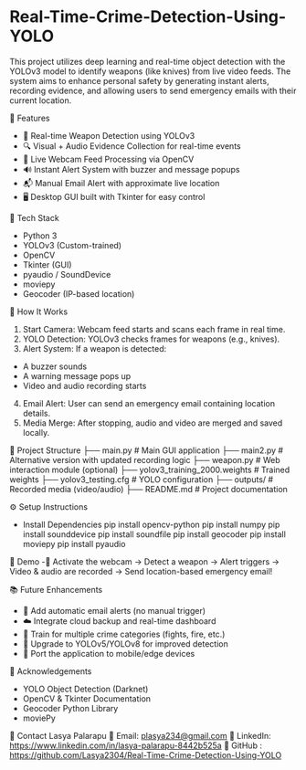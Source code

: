 # Real-Time-Crime-Detection-Using-YOLO
This project utilizes deep learning and real-time object detection with the YOLOv3 model to identify weapons (like knives) from live video feeds. The system aims to enhance personal safety by generating instant alerts, recording evidence, and allowing users to send emergency emails with their current location.

📌 Features
- 🎯 Real-time Weapon Detection using YOLOv3
- 🔍 Visual + Audio Evidence Collection for real-time events
- 🎥 Live Webcam Feed Processing via OpenCV
- 🔊 Instant Alert System with buzzer and message popups
- 📬 Manual Email Alert with approximate live location
- 🖥️ Desktop GUI built with Tkinter for easy control


🧰 Tech Stack
- Python 3
- YOLOv3 (Custom-trained)
- OpenCV
- Tkinter (GUI)
- pyaudio / SoundDevice
- moviepy 
- Geocoder (IP-based location)

🚀 How It Works
1. Start Camera: Webcam feed starts and scans each frame in real time.
2. YOLO Detection: YOLOv3 checks frames for weapons (e.g., knives).
3. Alert System: If a weapon is detected:
  - A buzzer sounds
  - A warning message pops up
  - Video and audio recording starts
4. Email Alert: User can send an emergency email containing location details.
5. Media Merge: After stopping, audio and video are merged and saved locally.

📁 Project Structure
├── main.py               # Main GUI application
├── main2.py              # Alternative version with updated recording logic
├── weapon.py             # Web interaction module (optional)
├── yolov3_training_2000.weights   # Trained weights
├── yolov3_testing.cfg    # YOLO configuration
├── outputs/              # Recorded media (video/audio)
├── README.md             # Project documentation

⚙️ Setup Instructions
- Install Dependencies
pip install opencv-python
pip install numpy
pip install sounddevice
pip install soundfile
pip install geocoder
pip install moviepy
pip install pyaudio

🧪 Demo
-📌 Activate the webcam → Detect a weapon → Alert triggers → Video & audio are recorded → Send location-based emergency email!

📚 Future Enhancements
- 🧠 Add automatic email alerts (no manual trigger)
- ☁️ Integrate cloud backup and real-time dashboard
- 🔁 Train for multiple crime categories (fights, fire, etc.)
- 🎯 Upgrade to YOLOv5/YOLOv8 for improved detection
- 📱 Port the application to mobile/edge devices

🌟 Acknowledgements
- YOLO Object Detection (Darknet)
- OpenCV & Tkinter Documentation
- Geocoder Python Library
- moviePy 

📧 Contact
Lasya Palarapu
🔗 Email: plasya234@gmail.com
🔗 LinkedIn: https://www.linkedin.com/in/lasya-palarapu-8442b525a
🔗 GitHub : https://github.com/Lasya2304/Real-Time-Crime-Detection-Using-YOLO
